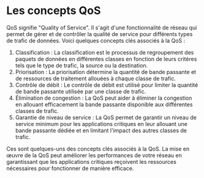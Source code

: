 # Les concepts QoS

QoS signifie "Quality of Service". Il s'agit d'une fonctionnalité de réseau qui permet de gérer et de contrôler la qualité de service pour différents types de trafic de données. Voici quelques concepts clés associés à la QoS :

1. Classification : La classification est le processus de regroupement des paquets de données en différentes classes en fonction de leurs critères tels que le type de trafic, la source ou la destination.
2. Priorisation : La priorisation détermine la quantité de bande passante et de ressources de traitement allouées à chaque classe de trafic.
3. Contrôle de débit : Le contrôle de débit est utilisé pour limiter la quantité de bande passante utilisée par une classe de trafic.
4. Élimination de congestion : La QoS peut aider à éliminer la congestion en allouant efficacement la bande passante disponible aux différentes classes de trafic.
5. Garantie de niveau de service : La QoS permet de garantir un niveau de service minimum pour les applications critiques en leur allouant une bande passante dédiée et en limitant l'impact des autres classes de trafic.

Ces sont quelques-uns des concepts clés associés à la QoS. La mise en œuvre de la QoS peut améliorer les performances de votre réseau en garantissant que les applications critiques reçoivent les ressources nécessaires pour fonctionner de manière efficace.
